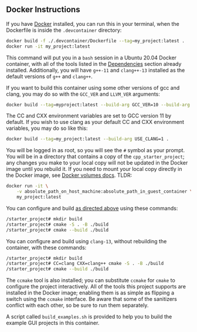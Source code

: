 ## Docker Instructions

If you have [Docker](https://www.docker.com/) installed, you can run this
in your terminal, when the Dockerfile is inside the `.devcontainer` directory:

```bash
docker build -f ./.devcontainer/Dockerfile --tag=my_project:latest .
docker run -it my_project:latest
```

This command will put you in a `bash` session in a Ubuntu 20.04 Docker container,
with all of the tools listed in the [Dependencies](README_dependencies.md#dependencies) section already installed.
Additionally, you will have `g++-11` and `clang++-13` installed as the default
versions of `g++` and `clang++`.

If you want to build this container using some other versions of gcc and clang,
you may do so with the `GCC_VER` and `LLVM_VER` arguments:

```bash
docker build --tag=myproject:latest --build-arg GCC_VER=10 --build-arg LLVM_VER=11 .
```

The CC and CXX environment variables are set to GCC version 11 by default.
If you wish to use clang as your default CC and CXX environment variables, you
may do so like this:

```bash
docker build --tag=my_project:latest --build-arg USE_CLANG=1 .
```

You will be logged in as root, so you will see the `#` symbol as your prompt.
You will be in a directory that contains a copy of the `cpp_starter_project`;
any changes you make to your local copy will not be updated in the Docker image
until you rebuild it.
If you need to mount your local copy directly in the Docker image, see
[Docker volumes docs](https://docs.docker.com/storage/volumes/).
TLDR:

```bash
docker run -it \
	-v absolute_path_on_host_machine:absolute_path_in_guest_container \
	my_project:latest
```

You can configure and build [as directed above](#build) using these commands:

```bash
/starter_project# mkdir build
/starter_project# cmake -S . -B ./build
/starter_project# cmake --build ./build
```

You can configure and build using `clang-13`, without rebuilding the container,
with these commands:

```bash
/starter_project# mkdir build
/starter_project# CC=clang CXX=clang++ cmake -S . -B ./build
/starter_project# cmake --build ./build
```

The `ccmake` tool is also installed; you can substitute `ccmake` for `cmake` to
configure the project interactively.
All of the tools this project supports are installed in the Docker image;
enabling them is as simple as flipping a switch using the `ccmake` interface.
Be aware that some of the sanitizers conflict with each other, so be sure to
run them separately.

A script called `build_examples.sh` is provided to help you to build the example
GUI projects in this container.

